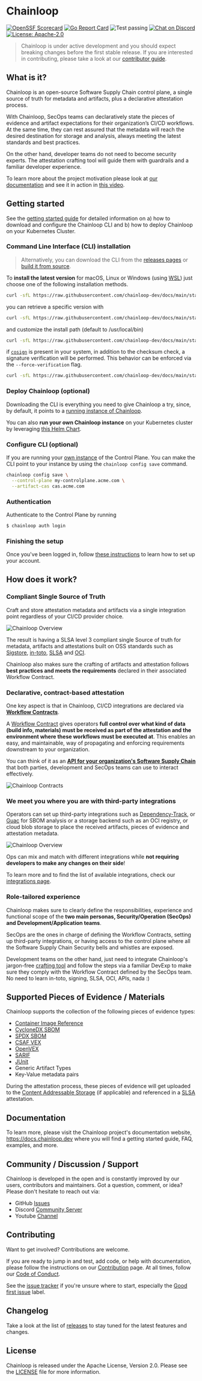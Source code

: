# Chainloop

[![OpenSSF Scorecard](https://api.securityscorecards.dev/projects/github.com/chainloop-dev/chainloop/badge)](https://securityscorecards.dev/viewer/?uri=github.com/chainloop-dev/chainloop)
[![Go Report Card](https://goreportcard.com/badge/github.com/chainloop-dev/chainloop)](https://goreportcard.com/report/github.com/chainloop-dev/chainloop)
![Test passing](https://github.com/chainloop-dev/chainloop/actions/workflows/test.yml/badge.svg?branch=main)
[![Chat on Discord](https://img.shields.io/discord/1037381970189111326?logo=discord)](https://discord.gg/f7atkaZact)
[![License: Apache-2.0](https://img.shields.io/badge/License-Apache%202.0-blue.svg)](https://github.com/chainloop-dev/chainloop/blob/main/LICENSE.md)

> Chainloop is under active development and you should expect breaking changes before the first stable release.
> If you are interested in contributing, please take a look at our [contributor guide](./CONTRIBUTING.md).

## What is it?

Chainloop is an open-source Software Supply Chain control plane, a single source of truth for metadata and artifacts, plus a declarative attestation process.

With Chainloop, SecOps teams can declaratively state the pieces of evidence and artifact expectations for their organization’s CI/CD workflows. At the same time, they can rest assured that the metadata will reach the desired destination for storage and analysis, always meeting the latest standards and best practices.

On the other hand, developer teams do not need to become security experts. The attestation crafting tool will guide them with guardrails and a familiar developer experience.

To learn more about the project motivation please look at [our documentation](https://docs.chainloop.dev) and see it in action in [this video](https://www.youtube.com/watch?v=GfSR2ZkZ3as).

## Getting started

See the [getting started guide](https://docs.chainloop.dev/getting-started/installation#command-line-interface-cli-installation) for detailed information on a) how to download and configure the Chainloop CLI and b) how to deploy Chainloop on your Kubernetes Cluster.

### Command Line Interface (CLI) installation

> Alternatively, you can download the CLI from the [releases pages](https://github.com/chainloop-dev/chainloop/releases) or [build it from source](./CONTRIBUTING.md).

To **install the latest version** for macOS, Linux or Windows (using [WSL](https://learn.microsoft.com/en-us/windows/wsl/install)) just choose one of the following installation methods.

```bash
curl -sfL https://raw.githubusercontent.com/chainloop-dev/docs/main/static/install.sh | bash -s
```

you can retrieve a specific version with

```bash
curl -sfL https://raw.githubusercontent.com/chainloop-dev/docs/main/static/install.sh | bash -s -- --version v0.8.95
```

and customize the install path (default to /usr/local/bin)

```bash
curl -sfL https://raw.githubusercontent.com/chainloop-dev/docs/main/static/install.sh | bash -s -- --path /my-path
```

if [`cosign`](https://docs.sigstore.dev/cosign) is present in your system, in addition to the checksum check, a signature verification will be performed. This behavior can be enforced via the `--force-verification` flag.

```bash
curl -sfL https://raw.githubusercontent.com/chainloop-dev/docs/main/static/install.sh | bash -s -- --force-verification
```

### Deploy Chainloop (optional)

Downloading the CLI is everything you need to give Chainloop a try, since, by default, it points to a [running instance of Chainloop](https://docs.chainloop.dev/chainloop-cloud).

You can also **run your own Chainloop instance** on your Kubernetes cluster by leveraging [this Helm Chart](./deployment/chainloop/).

### Configure CLI (optional)

If you are running your [own instance](https://github.com/chainloop-dev/chainloop) of the Control Plane. You can make the CLI point to your instance by using the `chainloop config save` command.

```sh
chainloop config save \
  --control-plane my-controlplane.acme.com \
  --artifact-cas cas.acme.com
```

### Authentication

Authenticate to the Control Plane by running

```bash
$ chainloop auth login
```

### Finishing the setup

Once you've been logged in, follow [these instructions](https://docs.chainloop.dev/getting-started/setup) to learn how to set up your account.

## How does it work?

### Compliant Single Source of Truth

Craft and store attestation metadata and artifacts via a single integration point regardless of your CI/CD provider choice.

![Chainloop Overview](./docs/img/overview-1.png)

The result is having a SLSA level 3 compliant single Source of truth for metadata, artifacts and attestations built on OSS standards such as [Sigstore](https://www.sigstore.dev/), [in-toto](https://in-toto.io/), [SLSA](https://slsa.dev) and [OCI](https://github.com/opencontainers/image-spec/blob/main/spec.md).

Chainloop also makes sure the crafting of artifacts and attestation follows **best practices and meets the requirements** declared in their associated Workflow Contract.

### Declarative, contract-based attestation

One key aspect is that in Chainloop, CI/CD integrations are declared via [**Workflow Contracts**](https://docs.chainloop.dev/getting-started/workflow-definition#workflow-contracts).

A [Workflow Contract](https://docs.chainloop.dev/reference/operator/contract) gives operators **full control over what kind of data (build info, materials) must be received as part of the attestation and the environment where these workflows must be executed at**. This enables an easy, and maintainable, way of propagating and enforcing requirements downstream to your organization.

You can think of it as an [**API for your organization's Software Supply Chain**](https://docs.chainloop.dev/reference/operator/contract) that both parties, development and SecOps teams can use to interact effectively.

![Chainloop Contracts](./docs/img/overview-3.png)

### We meet you where you are with third-party integrations

Operators can set up third-party integrations such as [Dependency-Track](https://docs.chainloop.dev/guides/dependency-track), or [Guac](https://docs.chainloop.dev/guides/guac/) for SBOM analysis or a storage backend such as an OCI registry, or cloud blob storage to place the received artifacts, pieces of evidence and attestation metadata.

![Chainloop Overview](./docs/img/overview-2.png)

Ops can mix and match with different integrations while **not requiring developers to make any changes on their side**!

To learn more and to find the list of available integrations, check our [integrations page](./docs/integrations.md).

### Role-tailored experience

Chainloop makes sure to clearly define the responsibilities, experience and functional scope of the **two main personas, Security/Operation (SecOps) and Development/Application teams**.

SecOps are the ones in charge of defining the Workflow Contracts, setting up third-party integrations, or having access to the control plane where all the Software Supply Chain Security bells and whistles are exposed.

Development teams on the other hand, just need to integrate Chainloop's jargon-free [crafting tool](https://docs.chainloop.dev/getting-started/attestation-crafting) and follow the steps via a familiar DevExp to make sure they comply with the Workflow Contract defined by the SecOps team. No need to learn in-toto, signing, SLSA, OCI, APIs, nada :)

## Supported Pieces of Evidence / Materials

Chainloop supports the collection of the following pieces of evidence types:

- [Container Image Reference](https://github.com/opencontainers/image-spec)
- [CycloneDX SBOM](https://github.com/CycloneDX/specification)
- [SPDX SBOM](https://spdx.dev/specifications/)
- [CSAF VEX](https://docs.oasis-open.org/csaf/csaf/v2.0/os/csaf-v2.0-os.html)
- [OpenVEX](https://github.com/openvex)
- [SARIF](https://docs.oasis-open.org/sarif/sarif/v2.1.0/)
- [JUnit](https://www.ibm.com/docs/en/developer-for-zos/14.1?topic=formats-junit-xml-format)
- Generic Artifact Types
- Key-Value metadata pairs

During the attestation process, these pieces of evidence will get uploaded to the [Content Addressable Storage](https://docs.chainloop.dev/reference/operator/cas-backend/) (if applicable) and referenced in a [SLSA](https://slsa.dev) attestation.

## Documentation

To learn more, please visit the Chainloop project's documentation website, https://docs.chainloop.dev where you will find a getting started guide, FAQ, examples, and more.

## Community / Discussion / Support

Chainloop is developed in the open and is constantly improved by our users, contributors and maintainers. Got a question, comment, or idea? Please don't hesitate to reach out via:

- GitHub [Issues](https://github.com/chainloop-dev/chainloop/issues)
- Discord [Community Server](https://discord.gg/f7atkaZact)
- Youtube [Channel](https://www.youtube.com/channel/UCISrWrPyR_AFjIQYmxAyKdg)

## Contributing

Want to get involved? Contributions are welcome.

If you are ready to jump in and test, add code, or help with documentation, please follow the instructions on
our [Contribution](CONTRIBUTING.md) page. At all times, follow our [Code of Conduct](./CODE_OF_CONDUCT.md).

See the [issue tracker](https://github.com/chainloop-dev/chainloop/issues) if you're unsure where to start, especially the [Good first issue](https://github.com/chainloop-dev/chainloop/labels/good%20first%20issue) label.

## Changelog

Take a look at the list of [releases](http://github.com/chainloop-dev/chainloop/releases) to stay tuned for the latest features and changes.

## License

Chainloop is released under the Apache License, Version 2.0. Please see the [LICENSE](./LICENSE.md) file for more information.
